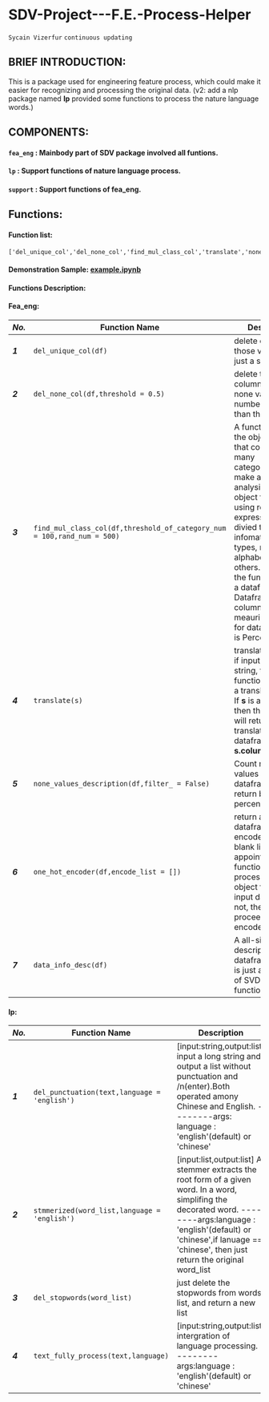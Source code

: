 # SDV-Project---F.E.-Process-Helper
`Sycain Vizerfur` `continuous updating`
## BRIEF INTRODUCTION:

This is a package used for engineering feature process, which could make it easier for recognizing and processing the original data. (v2: add a nlp package named __lp__ provided some functions to process the nature language words.)

## COMPONENTS:
#### `fea_eng` : Mainbody part of SDV package involved all funtions.
#### `lp` : Support functions of nature language process.
#### `support` : Support functions of fea_eng.


## Functions:
#### Function list:

```
['del_unique_col','del_none_col','find_mul_class_col','translate','none_values_description','one_hot_encoder','data_info_desc']/['del_punctuation','stmmerized','del_stopwords','text_fully_process']
```

#### Demonstration Sample: [example.ipynb](https://github.com/StrangeData-v/SDV-Project---F.E.-Process-Helper/blob/master/example.ipynb)


#### Functions Description:
#### Fea_eng:
|  ***No.*** |  Function Name | Description |
|---|---|---|
|***1***|`del_unique_col(df)`|   delete columns those values are just a single one.    |
|***2***|`del_none_col(df,threshold = 0.5)`|   delete those columns whose none values number is bigger than threshold    |
|***3***|`find_mul_class_col(df,threshold_of_category_num = 100,rand_num = 500)`|   A function for filter the object features that contain so many categories.Also make a infomation analysis for each object features using reguler expression.We divied the infomation to three types, number, alphabet and others.And then the function return a dataframe. Dataframe have 5 columns. The meauring scaler for data structure is Percentage    |
|***4***|`translate(s)`|    translate function. if input __s__ is a string, then function will return a translated string. If __s__ is a dataframe, then the function will return a translation dataframe of __s.columns__.   |
|***5***|`none_values_description(df,filter_ = False)`|   Count np.nan type values of dataframe and return by percentage    |
|***6***|`one_hot_encoder(df,encode_list = [])`|   return a processed dataframe.If encode_list(default blank list) is not appointed, the function will processing all the object features of input datafrme. If not, then just proceesing the encode_list givend    |
|***7***|`data_info_desc(df)`|    A all-sided description of dataframe, which is just a colloction of SVD.fea_eng function.   |

#### lp:
|  ***No.*** |  Function Name | Description |
|---|---|---|
|***1***|`del_punctuation(text,language = 'english')`|   [input:string,output:list] input a long string and output a list without punctuation and /n(enter).Both operated amony Chinese and English.    --------args: language : 'english'(default) or 'chinese'    |
|***2***|`stmmerized(word_list,language = 'english')`|   [input:list,output:list]  A stemmer extracts the root form of a given word. In a word, simplifing the decorated word.    --------args:language : 'english'(default) or 'chinese',if lanuage == 'chinese', then just return the original word_list  |
|***3***|`del_stopwords(word_list)`|   just delete the stopwords from words list, and return a new list   |
|***4***|`text_fully_process(text,language)`|     [input:string,output:list]  intergration of language processing. --------args:language : 'english'(default) or 'chinese'   |
